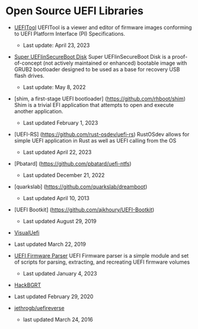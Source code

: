 # Open Source UEFI Libraries

- [UEFITool](https://github.com/LongSoft/UEFITool) UEFITool is a viewer and editor of firmware images conforming to UEFI Platform Interface (PI) Specifications.
  - Last update: April 23, 2023

- [Super UEFIinSecureBoot Disk](https://github.com/ValdikSS/Super-UEFIinSecureBoot-Disk) Super UEFIinSecureBoot Disk is a proof-of-concept (not actively maintained or enhanced) bootable image with GRUB2 bootloader designed to be used as a base for recovery USB flash drives.
  - Last update: May 8, 2022
  
- [shim, a first-stage UEFI bootloader] (https://github.com/rhboot/shim) Shim is a trivial EFI application that attempts to open and execute another application. 
  - Last updated February 1, 2023
  
- [UEFI-RS] (https://github.com/rust-osdev/uefi-rs) RustOSdev allows for simple UEFI application in Rust as well as UEFI calling from the OS 
  - Last updated April 22, 2023
  
 - [Pbatard] (https://github.com/pbatard/uefi-ntfs)
   - Last updated December 21, 2022
    
 - [quarkslab] (https://github.com/quarkslab/dreamboot)
   - Last updated April 10, 2013
 - [UEFI Bootkit] (https://github.com/ajkhoury/UEFI-Bootkit)
     - Last updated August 29, 2019
 - [VisualUefi](https://github.com/ionescu007/VisualUefi)
  - Last updated March 22, 2019
 - [UEFI Firmware Parser](https://github.com/theopolis/uefi-firmware-parser) UEFI Firmware parser is a simple module and set of scripts for parsing, extracting, and recreating UEFI firmware volumes 
    - Last updated January 4, 2023
 -  [HackBGRT](https://github.com/Metabolix/HackBGRT)
   - Last updated February 29, 2020
 - [jethrogb/uefireverse](https://github.com/search?p=2&q=UEFI&type=Repositories)
   - last updated March 24, 2016
